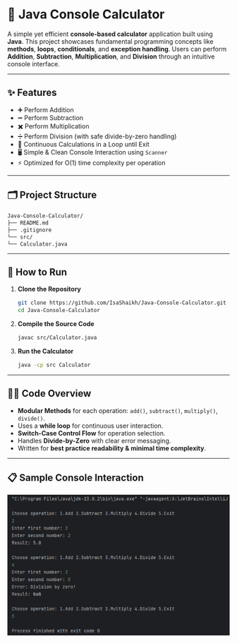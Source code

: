 # 🧮 Java Console Calculator

A simple yet efficient **console-based calculator** application built using **Java**. This project showcases fundamental programming concepts like **methods**, **loops**, **conditionals**, and **exception handling**. Users can perform **Addition**, **Subtraction**, **Multiplication**, and **Division** through an intuitive console interface.

---

## ✨ Features
- ➕ Perform Addition
- ➖ Perform Subtraction
- ✖️ Perform Multiplication
- ➗ Perform Division (with safe divide-by-zero handling)
- 🔄 Continuous Calculations in a Loop until Exit
- 🖥️ Simple & Clean Console Interaction using `Scanner`
- ⚡ Optimized for O(1) time complexity per operation

---

## 🗂️ Project Structure
```
Java-Console-Calculator/
├── README.md
├── .gitignore
└── src/
└── Calculator.java
```

---

## 🚀 How to Run
1. **Clone the Repository**
    ```bash
    git clone https://github.com/IsaShaikh/Java-Console-Calculator.git
    cd Java-Console-Calculator
    ```

2. **Compile the Source Code**
    ```bash
    javac src/Calculator.java
    ```

3. **Run the Calculator**
    ```bash
    java -cp src Calculator
    ```

---

## 🧑‍💻 Code Overview
- **Modular Methods** for each operation: `add()`, `subtract()`, `multiply()`, `divide()`.
- Uses a **while loop** for continuous user interaction.
- **Switch-Case Control Flow** for operation selection.
- Handles **Divide-by-Zero** with clear error messaging.
- Written for **best practice readability & minimal time complexity**.

---

## 📋 Sample Console Interaction
![Console Output](./images/output.png)

